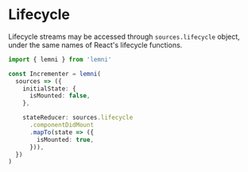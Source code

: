 # Lifecycle

Lifecycle streams may be accessed through `sources.lifecycle` object, under the same names of React's lifecycle functions.

```typescript
import { lemni } from 'lemni'

const Incrementer = lemni(
  sources => ({
    initialState: {
      isMounted: false,
    },

    stateReducer: sources.lifecycle
      .componentDidMount
      .mapTo(state => ({
        isMounted: true,
      })),
  })
)
```